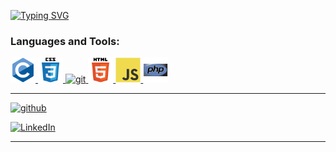 [![Typing SVG](https://readme-typing-svg.demolab.com?font=Fira+Code&pause=1000&color=B815F7&vCenter=true&multiline=true&width=444&height=100&lines=Hello+!+Welcome+to+my+repo+!+;+++++++++++Enjoy+!+%3AD)](https://git.io/typing-svg)



<h3 align="left">Languages and Tools:</h3>
<p align="left"> <a href="https://www.cprogramming.com/" target="_blank" rel="noreferrer"> <img src="https://raw.githubusercontent.com/devicons/devicon/master/icons/c/c-original.svg" alt="c" width="40" height="40"/> </a> <a href="https://www.w3schools.com/css/" target="_blank" rel="noreferrer"> <img src="https://raw.githubusercontent.com/devicons/devicon/master/icons/css3/css3-original-wordmark.svg" alt="css3" width="40" height="40"/> </a> <a href="https://git-scm.com/" target="_blank" rel="noreferrer"> <img src="https://www.vectorlogo.zone/logos/git-scm/git-scm-icon.svg" alt="git" width="40" height="40"/> </a> <a href="https://www.w3.org/html/" target="_blank" rel="noreferrer"> <img src="https://raw.githubusercontent.com/devicons/devicon/master/icons/html5/html5-original-wordmark.svg" alt="html5" width="40" height="40"/> </a> <a href="https://developer.mozilla.org/en-US/docs/Web/JavaScript" target="_blank" rel="noreferrer"> <img src="https://raw.githubusercontent.com/devicons/devicon/master/icons/javascript/javascript-original.svg" alt="javascript" width="40" height="40"/> </a> <a href="https://www.php.net" target="_blank" rel="noreferrer"> <img src="https://raw.githubusercontent.com/devicons/devicon/master/icons/php/php-original.svg" alt="php" width="40" height="40"/> </a> </p>


____________________________________________________________________________________________________________________________________________________________________
[![github](https://img.shields.io/badge/GitHub-000000?style=for-the-badge&logo=GitHub&logoColor=white)](https://github.com/marinevlrg/)



[![LinkedIn](https://img.shields.io/badge/LinkedIn-0077B5?style=for-the-badge&logo=linkedin&logoColor=white)](https://www.linkedin.com/in/marine-valorge-85ab55114/)


____________________________________________________________________________________________________________________________________________________________________


